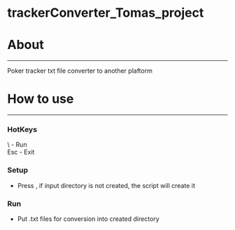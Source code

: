# trackerConverter_Tomas_project

# About
------------------------------------------------------
Poker tracker txt file converter to another plaftorm

# How to use
------------------------------------------------------
### HotKeys
\ - Run  
Esc - Exit  
  
### Setup  
- Press \, if input directory is not created, the script will create it  

### Run  
- Put .txt files for conversion into created directory  
